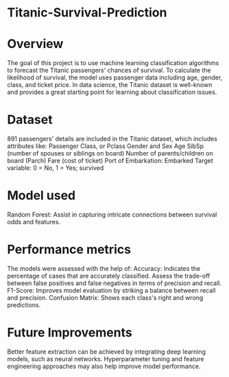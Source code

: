 # Titanic-Survival-Prediction
# Overview
 The goal of this project is to use machine learning classification algorithms to forecast the Titanic passengers' chances of survival.  To calculate the likelihood of survival, the model uses passenger data including age, gender, class, and ticket price.  In data science, the Titanic dataset is well-known and provides a great starting point for learning about classification issues.

 # Dataset
 891 passengers' details are included in the Titanic dataset, which includes attributes like:
 Passenger Class, or Pclass
 Gender and Sex
 Age SibSp (number of spouses or siblings on board)
 Number of parents/children on board (Parch)
 Fare (cost of ticket)
 Port of Embarkation: Embarked
 Target variable: 0 = No, 1 = Yes; survived

# Model used
 Random Forest: Assist in capturing intricate connections between survival odds and features.

# Performance metrics
 The models were assessed with the help of:
 Accuracy: Indicates the percentage of cases that are accurately classified.
 Assess the trade-off between false positives and false negatives in terms of precision and recall.
 F1-Score: Improves model evaluation by striking a balance between recall and precision.
 Confusion Matrix: Shows each class's right and wrong predictions.
# Future Improvements
 Better feature extraction can be achieved by integrating deep learning models, such as neural networks.  Hyperparameter tuning and feature engineering approaches may also help improve model performance.
